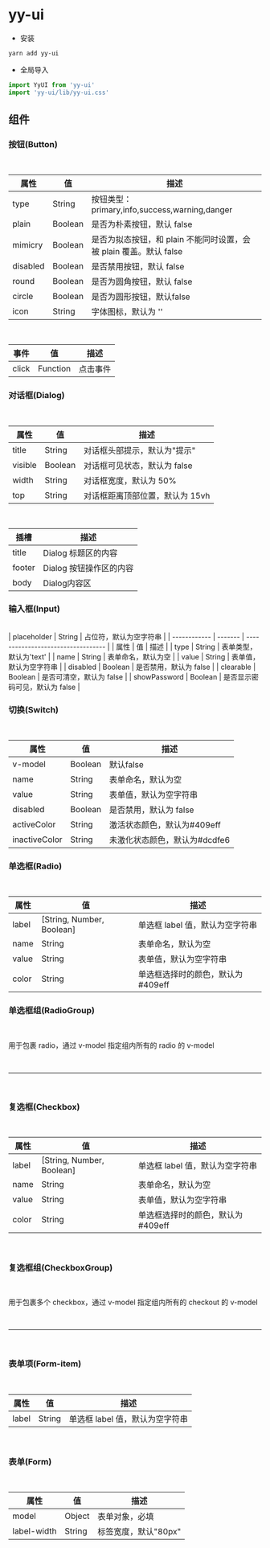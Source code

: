 # yy-ui

- 安装

```bash
yarn add yy-ui
```

- 全局导入

```js
import YyUI from 'yy-ui'
import 'yy-ui/lib/yy-ui.css'
```

## 组件

### 按钮(Button)

<br>

| 属性     | 值               | 描述 |
| -------- | ---------------- | ------------------------------------------------------------ |
| type     | String           | 按钮类型：primary,info,success,warning,danger |
| plain    | Boolean          | 是否为朴素按钮，默认 false |
| mimicry  | Boolean          | 是否为拟态按钮，和 plain 不能同时设置，会被 plain 覆盖。默认 false |
| disabled | Boolean          | 是否禁用按钮，默认  false |
| round    | Boolean          | 是否为圆角按钮，默认 false |
| circle   | Boolean          | 是否为圆形按钮，默认false  |
| icon     | String | 字体图标，默认为 '' |

<br>

| 事件  | 值       | 描述     |
| ----- | -------- | -------- |
| click | Function | 点击事件 |           

### 对话框(Dialog)

<br>

| 属性     | 值      | 描述                               |
| -------- | ------- | ---------------------------------- |
| title    | String  | 对话框头部提示，默认为"提示"       |
| visible  | Boolean | 对话框可见状态，默认为 false       |
| width    | String  | 对话框宽度，默认为 50%             |
| top      | String  | 对话框距离顶部位置，默认为 15vh    |

<br>

| 插槽   | 描述                    |
| ------ | ----------------------- |
| title  | Dialog 标题区的内容     |
| footer | Dialog 按钮操作区的内容 |
| body | Dialog内容区 |  


### 输入框(Input)

<br>
| placeholder  | String  | 占位符，默认为空字符串             |
| ------------ | ------- | ---------------------------------- |
| 属性         | 值      | 描述                               |
| type         | String  | 表单类型，默认为'text'             |
| name         | String  | 表单命名，默认为空                 |
| value        | String  | 表单值，默认为空字符串             |
| disabled     | Boolean | 是否禁用，默认为 false             |
| clearable    | Boolean | 是否可清空，默认为 false           |
| showPassword | Boolean | 是否显示密码可见，默认为 false     |  

### 切换(Switch)

<br>

| 属性          | 值      | 描述                               |
| ------------- | ------- | ---------------------------------- |
| v-model       | Boolean | 默认false
| name          | String  | 表单命名，默认为空                 |
| value         | String  | 表单值，默认为空字符串             |
| disabled      | Boolean | 是否禁用，默认为 false             |
| activeColor   | String  | 激活状态颜色，默认为#409eff      |
| inactiveColor | String  | 未激化状态颜色，默认为#dcdfe6      | 

### 单选框(Radio)

<br>

| 属性    | 值                        | 描述                               |
| ------- | ------------------------- | ---------------------------------- |
| label   | [String, Number, Boolean] | 单选框 label 值，默认为空字符串    |
| name    | String                    | 表单命名，默认为空                 |
| value   | String                    | 表单值，默认为空字符串             |
| color   | String                    | 单选框选择时的颜色，默认为#409eff  |

### 单选框组(RadioGroup)

<br>

用于包裹 radio，通过 v-model 指定组内所有的 radio 的 v-model

<br>

---

<br>

### 复选框(Checkbox)

<br>

| 属性    | 值                        | 描述                               |
| ------- | ------------------------- | ---------------------------------- |
| label   | [String, Number, Boolean] | 单选框 label 值，默认为空字符串    |
| name    | String                    | 表单命名，默认为空                 |
| value   | String                    | 表单值，默认为空字符串             |
| color   | String                    | 单选框选择时的颜色，默认为#409eff  |

<br>

### 复选框组(CheckboxGroup)

<br>

用于包裹多个 checkbox，通过 v-model 指定组内所有的 checkout 的 v-model

<br>

---

<br>

### 表单项(Form-item)

<br>

| 属性  | 值     | 描述                            |
| ----- | ------ | ------------------------------- |
| label | String | 单选框 label 值，默认为空字符串 |

<br>

### 表单(Form)

<br>

| 属性        | 值     | 描述                 |
| ----------- | ------ | -------------------- |
| model       | Object | 表单对象，必填       |
| label-width | String | 标签宽度，默认"80px" |

<br>